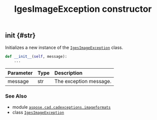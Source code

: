 ﻿---
title: IgesImageException constructor
second_title: Aspose.CAD for Python via .NET API References
description: 
type: docs
weight: 10
url: /aspose.cad.cadexceptions.imageformats/igesimageexception/__init__/
is_root: false
---

## __init__ {#str}

Initializes a new instance of the [`IgesImageException`](/cad/python-net/aspose.cad.cadexceptions.imageformats/igesimageexception) class.



```python
def __init__(self, message):
    ...
```


| Parameter | Type | Description |
| :- | :- | :- |
| message | str | The exception message. |



### See Also
* module [`aspose.cad.cadexceptions.imageformats`](../../)
* class [`IgesImageException`](/cad/python-net/aspose.cad.cadexceptions.imageformats/igesimageexception)
